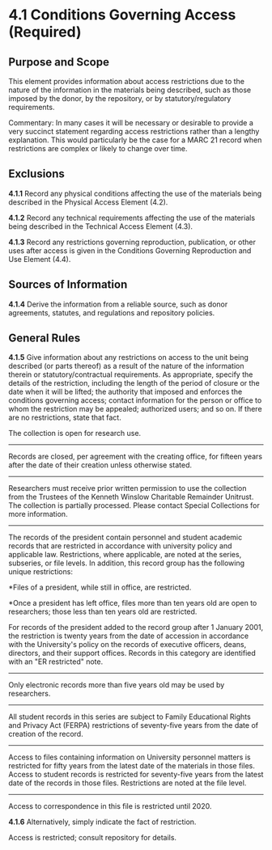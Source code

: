 # 4.1 Conditions Governing Access (Required)

## Purpose and Scope

This element provides information about access restrictions due to the nature of the information in the materials being described, such as those imposed by the donor, by the repository, or by statutory/regulatory requirements.

Commentary: In many cases it will be necessary or desirable to provide a very succinct statement regarding access restrictions rather than a lengthy explanation. This would particularly be the case for a MARC 21 record when restrictions are complex or likely to change over time.

## Exclusions

**4.1.1** Record any physical conditions affecting the use of the materials being described in the Physical Access Element (4.2).

**4.1.2** Record any technical requirements affecting the use of the materials being described in the Technical Access Element (4.3).

**4.1.3** Record any restrictions governing reproduction, publication, or other uses after access is given in the Conditions Governing Reproduction and Use Element (4.4).

## Sources of Information

**4.1.4** Derive the information from a reliable source, such as donor agreements, statutes, and regulations and repository policies.

## General Rules

**4.1.5** Give information about any restrictions on access to the unit being described (or parts thereof) as a result of the nature of the information therein or statutory/contractual requirements. As appropriate, specify the details of the restriction, including the length of the period of closure or the date when it will be lifted; the authority that imposed and enforces the conditions governing access; contact information for the person or office to whom the restriction may be appealed; authorized users; and so on. If there are no restrictions, state that fact.

<p class="dacs-example">The collection is open for research use.</p>

------------------------

<p class="dacs-example">Records are closed, per agreement with the creating office, for fifteen years after the date of their creation unless otherwise stated.</p>

------------------------

<p class="dacs-example">Researchers must receive prior written permission to use the collection from the Trustees of the Kenneth Winslow Charitable Remainder Unitrust. The collection is partially processed. Please contact Special Collections for more information.</p>

------------------------

<p class="dacs-example">The records of the president contain personnel and student academic records that are restricted in accordance with university policy and applicable law. Restrictions, where applicable, are noted at the series, subseries, or file levels. In addition, this record group has the following unique restrictions:</p>
<p class="dacs-example">*Files of a president, while still in office, are restricted.</p>
<p class="dacs-example">*Once a president has left office, files more than ten years old are open to researchers; those less than ten years old are restricted.</p>

<p class="dacs-example">For records of the president added to the record group after 1 January 2001, the restriction is twenty years from the date of accession in accordance with the University's policy on the records of executive officers, deans, directors, and their support offices. Records in this category are identified with an "ER restricted" note.</p>

------------------------

<p class="dacs-example">Only electronic records more than five years old may be used by researchers.</p>

------------------------

<p class="dacs-example">All student records in this series are subject to Family Educational Rights and Privacy Act (FERPA) restrictions of seventy-five years from the date of creation of the record.</p>

------------------------

<p class="dacs-example">Access to files containing information on University personnel matters is restricted for fifty years from the latest date of the materials in those files. Access to student records is restricted for seventy-five years from the latest date of the records in those files. Restrictions are noted at the file level.</p>

------------------------

<p class="dacs-example">Access to correspondence in this file is restricted until 2020.</p>

**4.1.6** Alternatively, simply indicate the fact of restriction.

<p class="dacs-example">Access is restricted; consult repository for details.</p>
